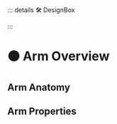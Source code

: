 ::: details 🛠 DesignBox



:::

# 🟠 <move>Arm Overview</move>

## Arm Anatomy

## Arm Properties







